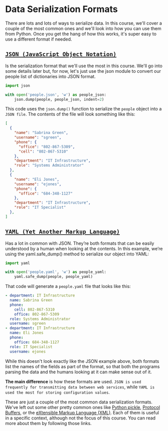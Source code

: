 # Data Serialization Formats

There are lots and lots of ways to serialize data. In this course, we'll cover a couple of the most common ones and we'll look into how you can use them from Python. Once you get the hang of how this works, it's super easy to use a different format if needed.

## [`JSON (JavaScript Object Notation)`](https://www.json.org/json-en.html) 

Is the serialization format that we'll use the most in this course. We'll go into some details later but, for now, let's just use the json module to convert our people list of dictionaries into JSON format.  

```python
import json

with open('people.json', 'w') as people_json:
    json.dump(people, people_json, indent=2)
```

This code uses the `json.dump()` function to serialize the `people` object into a `JSON file`. The contents of the file will look something like this:  

```json
[
  {
    "name": "Sabrina Green",
    "username": "sgreen",
    "phone": {
      "office": "802-867-5309",
      "cell": "802-867-5310"
    },
    "department": "IT Infrastructure",
    "role": "Systems Administrator"
  },
  {
    "name": "Eli Jones",
    "username": "ejones",
    "phone": {
      "office": "684-348-1127"
    },
    "department": "IT Infrastructure",
    "role": "IT Specialist"
  },
]
```

## [`YAML (Yet Another Markup Language)`](https://yaml.org/)
Has a lot in common with JSON. They’re both formats that can be easily understood by a human when looking at the contents. In this example, we’re using the yaml.safe_dump() method to serialize our object into YAML:  

```python
import yaml

with open('people.yaml', 'w') as people_yaml:
    yaml.safe_dump(people, people_yaml)
```

That code will generate a `people.yaml` file that looks like this:  

```yaml
- department: IT Infrastructure
  name: Sabrina Green
  phone:
    cell: 802-867-5310
    office: 802-867-5309
  role: Systems Administrator
  username: sgreen
- department: IT Infrastructure
  name: Eli Jones
  phone:
    office: 684-348-1127
  role: IT Specialist
  username: ejones
```

While this doesn't look exactly like the JSON example above, both formats list the names of the fields as part of the format, so that both the programs parsing the data and the humans looking at it can make sense out of it. 

**The main difference** is how these formats are used. `JSON is used frequently for transmitting data between web services`, while `YAML is used the most for storing configuration values`.

These are just a couple of the most common data serialization formats. We've left out some other pretty common ones like [Python pickle](https://docs.python.org/3/library/pickle.html), [Protocol Buffers](https://protobuf.dev/), or the [eXtensible Markup Language (XML)](https://www.w3.org/XML/). Each of them is useful in a specific context, although not the focus of this course. You can read more about them by following those links.  